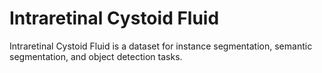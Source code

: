 # Intraretinal Cystoid Fluid

Intraretinal Cystoid Fluid is a dataset for instance segmentation, semantic segmentation, and object detection tasks.